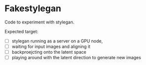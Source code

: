# Fakestylegan

Code to experiment with stylegan.

Expected target: 

- [ ] stylegan running as a server on a GPU node, 
- [ ] waiting for input images and aligning it
- [ ] backproejcting onto the latent space
- [ ] playing around with the latent direction to generate new images
